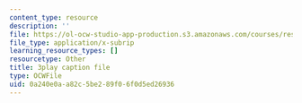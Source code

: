 ```yaml
---
content_type: resource
description: ''
file: https://ol-ocw-studio-app-production.s3.amazonaws.com/courses/res-9-003-brains-minds-and-machines-summer-course-summer-2015/0a240e0aa82c5be289f06f0d5ed26936_2304733.vtt
file_type: application/x-subrip
learning_resource_types: []
resourcetype: Other
title: 3play caption file
type: OCWFile
uid: 0a240e0a-a82c-5be2-89f0-6f0d5ed26936
---
```

